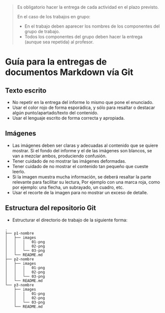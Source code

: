 
> Es obligatorio hacer la entrega de cada actividad en el plazo previsto.
>
> En el caso de los trabajos en grupo:
> * En el trabajo deben aparecer los nombres de los componentes del grupo de trabajo.
> * Todos los componentes del grupo deben hacer la entrega (aunque sea repetida) al profesor.

# Guía para la entregas de documentos Markdown vía Git

## Texto escrito

* No repetir en la entrega del informe lo mismo que pone el enunciado.
* Usar el color rojo de forma esporádica, y sólo para resaltar o destacar
algún punto/apartado/texto del contenido.
* Usar el lenguaje escrito de forma correcta y apropiada.

## Imágenes

* Las imágenes deben ser claras y adecuadas al contenido que se quiere mostrar.
Si el fondo del informe y el de las imágenes son blancos, se van a mezclar
ambos, produciendo confusión.
* Tener cuidado de no mostrar las imágenes deformadas.
* Tener cuidado de no mostrar el contenido tan pequeño que cueste leerlo.
* Si la imagen muestra mucha información, se deberá resaltar la parte relevante
para facilitar su lectura, Por ejemplo con una marca roja, como por ejemplo:
una flecha, un subrayado, un cuadro, etc.
* Usar el recorte de la imagen para no mostrar un exceso de detalle.

## Estructura del repositorio Git

* Estructurar el directorio de trabajo de la siguiente forma:

```
.
├── p1-nombre
│   ├── images
│   │   │   01-png
│   │   │   02-png
│   │   └── 03-png
│   └── README.md
├── p2-nombre
│   ├── images
│   │   │   01-png
│   │   │   02-png
│   │   └── 03-png
│   └── README.md
└── p3-nombre
    ├── images
    │   │   01-png
    │   │   02-png
    │   └── 03-png
    └── README.md
```
